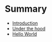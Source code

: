 # Summary

* [Introduction](README.md)
* [Under the hood](chapter1.md)
* [Hello World](hello_world.md)

